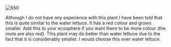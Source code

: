 ![650](b9e65aa517a43f4175199b713c530f7a.png)

Although I do not have any experience with this plant I have been told that this is quite similar to the water lettuce. It has a red colour and grows smaller. Add this to your ecosphere if you want there to be more colour (the roots are also red). This plant may do better than water lettuce due to the fact that it is considerably smaller. I would choose this over water lettuce.